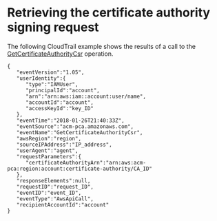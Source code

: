 # Retrieving the certificate authority signing request<a name="CT-GetCACsr"></a>

The following CloudTrail example shows the results of a call to the [GetCertificateAuthorityCsr](https://docs.aws.amazon.com/privateca/latest/APIReference/API_GetCertificateAuthorityCsr.html) operation\.

```
{
   "eventVersion":"1.05",
   "userIdentity":{
      "type":"IAMUser",
      "principalId":"account",
      "arn":"arn:aws:iam::account:user/name",
      "accountId":"account",
      "accessKeyId":"key_ID"
   },
   "eventTime":"2018-01-26T21:40:33Z",
   "eventSource":"acm-pca.amazonaws.com",
   "eventName":"GetCertificateAuthorityCsr",
   "awsRegion":"region",
   "sourceIPAddress":"IP_address",
   "userAgent":"agent",
   "requestParameters":{
      "certificateAuthorityArn":"arn:aws:acm-pca:region:account:certificate-authority/CA_ID"
   },
   "responseElements":null,
   "requestID":"request_ID",
   "eventID":"event_ID",
   "eventType":"AwsApiCall",
   "recipientAccountId":"account"
}
```
